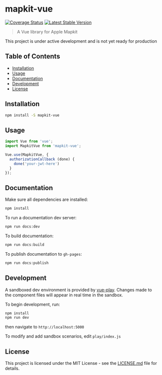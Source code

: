 # mapkit-vue
[![Coverage Status](https://coveralls.io/repos/github/thomas-alrek/mapkit-vue/badge.svg?branch=master)](https://coveralls.io/github/thomas-alrek/mapkit-vue?branch=master)
[![Latest Stable Version](https://img.shields.io/npm/v/mapkit-vue.svg)](https://www.npmjs.com/package/mapkit-vue)

> A Vue library for Apple Mapkit

This project is under active development and is not yet ready for production

## Table of Contents
- [Installation](#installation)
- [Usage](#usage)
- [Documentation](#documentation)
- [Development](#development)
- [License](#license)

## Installation

``` bash
npm install -S mapkit-vue
```

## Usage

``` js
import Vue from 'vue';
import MapkitVue from 'mapkit-vue';

Vue.use(MapkitVue, {
  authorizationCallback (done) {
    done('your-jwt-here')
  }
});
```

## Documentation

Make sure all dependencies are installed:
``` bash
npm install
```

To run a documentation dev server:
``` bash
npm run docs:dev
```

To build documentation:
``` bash
npm run docs:build
```

To publish documentation to `gh-pages`:
``` bash
npm run docs:publish
```

## Development

A sandboxed dev environment is provided by [vue-play](https://github.com/vue-play/vue-play). Changes made to the component files will appear in real time in the sandbox.

To begin development, run:

``` bash
npm install
npm run dev
```

then navigate to `http://localhost:5000`

To modify and add sandbox scenarios, edit `play/index.js`

## License

This project is licensed under the MIT License - see the [LICENSE.md](LICENSE.md) file for details.